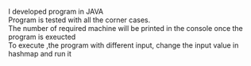 I developed program in JAVA <br>
Program is tested with all the corner cases.<br>
The number of required machine will be printed in the console once the program is exeucted <br>
To execute ,the program with different input, change the input value in hashmap and run it 
